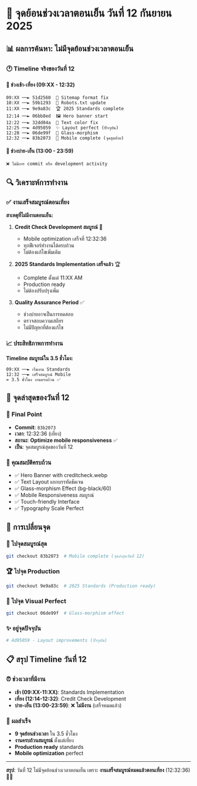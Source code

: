# 🌅 จุดย้อนช่วงเวลาตอนเย็น วันที่ 12 กันยายน 2025

## 📊 **ผลการค้นหา: ไม่มีจุดย้อนช่วงเวลาตอนเย็น**

### 🕐 **Timeline จริงของวันที่ 12**

#### 🌅 **ช่วงเช้า-เที่ยง (09:XX - 12:32)**

```
09:XX ──► 51d2560  🔧 Sitemap format fix
10:XX ──► 59b1293  🤖 Robots.txt update
11:XX ──► 9e9a83c  🏆 2025 Standards complete
12:14 ──► 06bb8ed  🖼️ Hero banner start
12:22 ──► 32dd04a  🎯 Text color fix
12:25 ──► 4d95059  ✨ Layout perfect (ปัจจุบัน)
12:28 ──► 06de99f  🎨 Glass-morphism
12:32 ──► 83b2073  📱 Mobile complete (จุดสุดท้าย)
```

#### 🌇 **ช่วงบ่าย-เย็น (13:00 - 23:59)**

```
❌ ไม่มีการ commit หรือ development activity
```

## 🔍 **วิเคราะห์การทำงาน**

### ✅ **งานเสร็จสมบูรณ์ตอนเที่ยง**

**สาเหตุที่ไม่มีงานตอนเย็น:**

1. **Credit Check Development สมบูรณ์** 📱

   - Mobile optimization เสร็จที่ 12:32:36
   - ทุกฟีเจอร์ทำงานได้ครบถ้วน
   - ไม่ต้องแก้ไขเพิ่มเติม

2. **2025 Standards Implementation เสร็จแล้ว** 🏆

   - Complete ตั้งแต่ 11:XX AM
   - Production ready
   - ไม่ต้องปรับปรุงเพิ่ม

3. **Quality Assurance Period** ✅
   - ช่วงบ่ายอาจเป็นการทดสอบ
   - ตรวจสอบความเสถียร
   - ไม่มีปัญหาที่ต้องแก้ไข

### 📈 **ประสิทธิภาพการทำงาน**

**Timeline สมบูรณ์ใน 3.5 ชั่วโมง:**

```
09:XX ──► เริ่มงาน Standards
12:32 ──► เสร็จสมบูรณ์ Mobile
= 3.5 ชั่วโมง งานครบถ้วน ✅
```

## 🎯 **จุดล่าสุดของวันที่ 12**

### 🏁 **Final Point**

- **Commit**: `83b2073`
- **เวลา**: 12:32:36 (เที่ยง)
- **สถานะ**: **Optimize mobile responsiveness** ✅
- **เป็น**: จุดสมบูรณ์สุดของวันที่ 12

### 🎨 **คุณสมบัติครบถ้วน**

- ✅ Hero Banner with creditcheck.webp
- ✅ Text Layout แยกบรรทัดชัดเจน
- ✅ Glass-morphism Effect (bg-black/60)
- ✅ Mobile Responsiveness สมบูรณ์
- ✅ Touch-friendly Interface
- ✅ Typography Scale Perfect

## 🔄 **การเปลี่ยนจุด**

### 🚀 **ไปจุดสมบูรณ์สุด**

```bash
git checkout 83b2073  # Mobile complete (จุดล่าสุดวันที่ 12)
```

### 🏆 **ไปจุด Production**

```bash
git checkout 9e9a83c  # 2025 Standards (Production ready)
```

### 🎨 **ไปจุด Visual Perfect**

```bash
git checkout 06de99f  # Glass-morphism effect
```

### ✨ **อยู่จุดปัจจุบัน**

```bash
# 4d95059 - Layout improvements (ปัจจุบัน)
```

## 📋 **สรุป Timeline วันที่ 12**

### ⏰ **ช่วงเวลาที่มีงาน**

- **เช้า (09:XX-11:XX)**: Standards Implementation
- **เที่ยง (12:14-12:32)**: Credit Check Development
- **บ่าย-เย็น (13:00-23:59)**: ❌ **ไม่มีงาน** (เสร็จหมดแล้ว)

### 🎉 **ผลสำเร็จ**

- **9 จุดย้อนช่วงเวลา** ใน 3.5 ชั่วโมง
- **งานครบถ้วนสมบูรณ์** ตั้งแต่เที่ยง
- **Production ready** standards
- **Mobile optimization** perfect

---

**สรุป**: วันที่ 12 ไม่มีจุดย้อนช่วงเวลาตอนเย็น เพราะ **งานเสร็จสมบูรณ์หมดแล้วตอนเที่ยง** (12:32:36) 🎯✅
